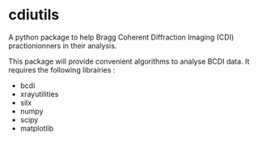 # cdiutils
A python package to help Bragg Coherent Diffraction Imaging (CDI) practionionners in their analysis.

This package will provide convenient algorithms to analyse BCDI data. It requires the following librairies :
* bcdi
* xrayutilities
* silx
* numpy
* scipy
* matplotlib
